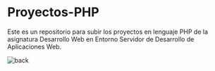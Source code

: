# Proyectos-PHP
Este es un repositorio para subir los proyectos en lenguaje PHP de la asignatura Desarrollo Web en Entorno Servidor de Desarrollo de Aplicaciones Web.


![back](https://github.com/user-attachments/assets/251b8630-e322-432a-8b03-ab8ea28c9b0f)
